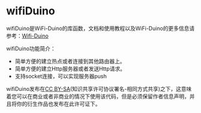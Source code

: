 wifiDuino
==========

wifiDuino是WiFi-Duino的库函数，文档和使用教程以及WiFi-Duino的更多信息请参考：[Wifi-Duino](http://winterland.duapp.com/wifi-duino/)

wifiDuino功能简介：

+ 简单方便的建立热点或者连接到其他路由器上。
+ 简单方便的建立Http服务器或者发送Http请求。
+ 支持socket连接，可以实现服务器push

wifiDuino发布在[CC BY-SA](http://creativecommons.org/licenses/by-sa/4.0/)(知识共享许可协议署名-相同方式共享)之下，这意味着您可以在商业或者非商业的情况下使用该代码，但是必须保留作者信息声明，并且将你的衍生作品也发布在此许可证下。